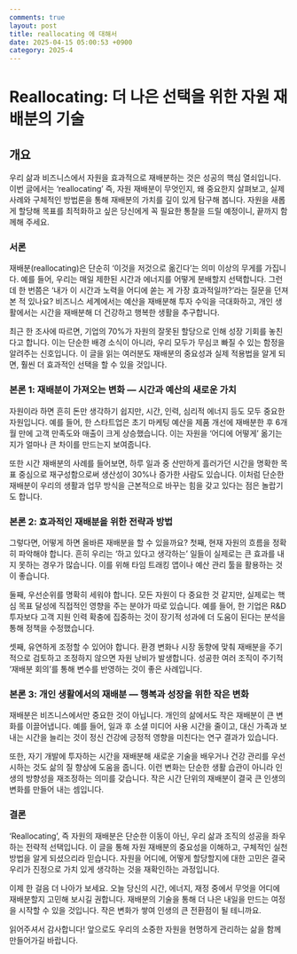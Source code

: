 ```yaml
---
comments: true
layout: post
title: reallocating 에 대해서
date: 2025-04-15 05:00:53 +0900
category: 2025-4
---
```


# Reallocating: 더 나은 선택을 위한 자원 재배분의 기술

## 개요
우리 삶과 비즈니스에서 자원을 효과적으로 재배분하는 것은 성공의 핵심 열쇠입니다. 이번 글에서는 ‘reallocating’ 즉, 자원 재배분이 무엇인지, 왜 중요한지 살펴보고, 실제 사례와 구체적인 방법론을 통해 재배분의 가치를 깊이 있게 탐구해 봅니다. 자원을 새롭게 할당해 목표를 최적화하고 싶은 당신에게 꼭 필요한 통찰을 드릴 예정이니, 끝까지 함께해 주세요.

### 서론
재배분(reallocating)은 단순히 ‘이것을 저것으로 옮긴다’는 의미 이상의 무게를 가집니다. 예를 들어, 우리는 매일 제한된 시간과 에너지를 어떻게 분배할지 선택합니다. 그런데 한 번쯤은 ‘내가 이 시간과 노력을 어디에 쏟는 게 가장 효과적일까?’라는 질문을 던져본 적 있나요? 비즈니스 세계에서는 예산을 재배분해 투자 수익을 극대화하고, 개인 생활에서는 시간을 재배분해 더 건강하고 행복한 생활을 추구합니다.

최근 한 조사에 따르면, 기업의 70%가 자원의 잘못된 할당으로 인해 성장 기회를 놓친다고 합니다. 이는 단순한 배경 소식이 아니라, 우리 모두가 무심코 빠질 수 있는 함정을 알려주는 신호입니다. 이 글을 읽는 여러분도 재배분의 중요성과 실제 적용법을 알게 되면, 훨씬 더 효과적인 선택을 할 수 있을 것입니다.

### 본론 1: 재배분이 가져오는 변화 — 시간과 예산의 새로운 가치
자원이라 하면 흔히 돈만 생각하기 쉽지만, 시간, 인력, 심리적 에너지 등도 모두 중요한 자원입니다. 예를 들어, 한 스타트업은 초기 마케팅 예산을 제품 개선에 재배분한 후 6개월 만에 고객 만족도와 매출이 크게 상승했습니다. 이는 자원을 ‘어디에 어떻게’ 옮기는지가 얼마나 큰 차이를 만드는지 보여줍니다.

또한 시간 재배분의 사례를 들어보면, 하루 일과 중 산만하게 흘러가던 시간을 명확한 목표 중심으로 재구성함으로써 생산성이 30%나 증가한 사람도 있습니다. 이처럼 단순한 재배분이 우리의 생활과 업무 방식을 근본적으로 바꾸는 힘을 갖고 있다는 점은 놀랍기도 합니다.

### 본론 2: 효과적인 재배분을 위한 전략과 방법
그렇다면, 어떻게 하면 올바른 재배분을 할 수 있을까요? 첫째, 현재 자원의 흐름을 정확히 파악해야 합니다. 흔히 우리는 ‘하고 있다고 생각하는’ 일들이 실제로는 큰 효과를 내지 못하는 경우가 많습니다. 이를 위해 타임 트래킹 앱이나 예산 관리 툴을 활용하는 것이 좋습니다.

둘째, 우선순위를 명확히 세워야 합니다. 모든 자원이 다 중요한 것 같지만, 실제로는 핵심 목표 달성에 직접적인 영향을 주는 분야가 따로 있습니다. 예를 들어, 한 기업은 R&D 투자보다 고객 지원 인력 확충에 집중하는 것이 장기적 성과에 더 도움이 된다는 분석을 통해 정책을 수정했습니다.

셋째, 유연하게 조정할 수 있어야 합니다. 환경 변화나 시장 동향에 맞춰 재배분을 주기적으로 검토하고 조정하지 않으면 자원 낭비가 발생합니다. 성공한 여러 조직이 주기적 ‘재배분 회의’를 통해 변수를 반영하는 것이 좋은 사례입니다.

### 본론 3: 개인 생활에서의 재배분 — 행복과 성장을 위한 작은 변화
재배분은 비즈니스에서만 중요한 것이 아닙니다. 개인의 삶에서도 작은 재배분이 큰 변화를 이끌어냅니다. 예를 들어, 일과 후 소셜 미디어 사용 시간을 줄이고, 대신 가족과 보내는 시간을 늘리는 것이 정신 건강에 긍정적 영향을 미친다는 연구 결과가 있습니다.

또한, 자기 개발에 투자하는 시간을 재배분해 새로운 기술을 배우거나 건강 관리를 우선시하는 것도 삶의 질 향상에 도움을 줍니다. 이런 변화는 단순한 생활 습관이 아니라 인생의 방향성을 재조정하는 의미를 갖습니다. 작은 시간 단위의 재배분이 결국 큰 인생의 변화를 만들어 내는 셈입니다.

### 결론
‘Reallocating’, 즉 자원의 재배분은 단순한 이동이 아닌, 우리 삶과 조직의 성공을 좌우하는 전략적 선택입니다. 이 글을 통해 자원 재배분의 중요성을 이해하고, 구체적인 실천 방법을 알게 되셨으리라 믿습니다. 자원을 어디에, 어떻게 할당할지에 대한 고민은 결국 우리가 진정으로 가치 있게 생각하는 것을 재확인하는 과정입니다.

이제 한 걸음 더 나아가 보세요. 오늘 당신의 시간, 에너지, 재정 중에서 무엇을 어디에 재배분할지 고민해 보시길 권합니다. 재배분의 기술을 통해 더 나은 내일을 만드는 여정을 시작할 수 있을 것입니다. 작은 변화가 쌓여 인생의 큰 전환점이 될 테니까요.

읽어주셔서 감사합니다! 앞으로도 우리의 소중한 자원을 현명하게 관리하는 삶을 함께 만들어가길 바랍니다.
